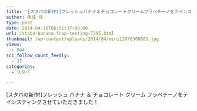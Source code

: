 ```yaml
---
title: '[スタバの新作!]フレッシュバナナ＆チョコレートクリームフラペチーノをテインスティングさせていただきました！'
author: 魚住 惇
type: post
date: 2014-04-16T06:51:37+00:00
url: /staba-banana-frap-testing-7795.html
thumbnail: /wp-content/uploads/2014/04/mini13976308881.jpg
views:
  - 844
scc_follow_count_feedly:
  - 37
categories:
  - スタバ

---
```

[スタバの新作!]フレッシュ バナナ ＆ チョコレート クリーム フラペチーノをテインスティングさせていただきました！